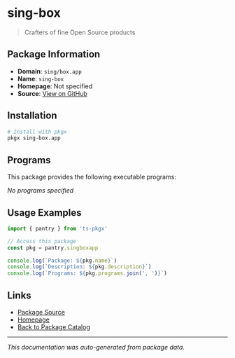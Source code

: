 # sing-box

> Crafters of fine Open Source products

## Package Information

- **Domain**: `sing/box.app`
- **Name**: `sing-box`
- **Homepage**: Not specified
- **Source**: [View on GitHub](https://github.com/pkgxdev/pantry/tree/main/projects/sing/box.app/package.yml)

## Installation

```bash
# Install with pkgx
pkgx sing-box.app
```

## Programs

This package provides the following executable programs:

*No programs specified*

## Usage Examples

```typescript
import { pantry } from 'ts-pkgx'

// Access this package
const pkg = pantry.singboxapp

console.log(`Package: ${pkg.name}`)
console.log(`Description: ${pkg.description}`)
console.log(`Programs: ${pkg.programs.join(', ')}`)
```

## Links

- [Package Source](https://github.com/pkgxdev/pantry/tree/main/projects/sing/box.app/package.yml)
- [Homepage](#)
- [Back to Package Catalog](../package-catalog.md)

---

*This documentation was auto-generated from package data.*

